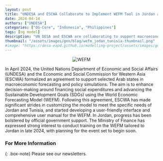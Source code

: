 ```yaml
---
layout: post
title: "UNDESA and ESCWA Collaborate to Implement WEFM Tool in Jordan and Tunisia"
date: 2024-04-14
authors: ["UNDESA"]
categories: ["OG-Core", "Indonesia", "Philippines"]
tags: [og model]
description: "UN DESA and ESCWA are collaborating to support macroeconomic forecasting in Arab states using the WEFM model, with tailored efforts underway for Jordan and Tunisia.."
thumbnail: "/assets/images/gen/blog/wefm_jodan_tunisia-thumbnail.png"
#image: "https://desa-eapd.github.io/modelling-project/assets/images/gen/blog/og-indo-phillipines1.png"
---
```

<p align="center">
  <img src="https://desa-eapd.github.io/modelling-project/assets/images/gen/blog/jordan_tunisia.png" alt="WEFM" />
</p>

In April 2024, the United Nations Department of Economic and Social Affairs (UNDESA) and the Economic and Social Commission for Western Asia (ESCWA) formalized an agreement to support selected Arab states in macroeconomic forecasting and policy simulations. The aim is to enhance decision-making around financing social expenditures and advancing the Sustainable Development Goals (SDGs) using the World Economic Forecasting Model (WEFM).
Following this agreement, ESCWA has made significant strides in customizing the model to meet the specific needs of Jordan and Tunisia, and started developing a user-friendly interface and comprehensive user manual for the WEFM.
In Jordan, progress has been bolstered by official government support. The Ministry of Finance has expressed strong interest to conduct training on the WEFM tailored to Jordan in late 2024, with planning for the event set to begin soon.

### For More Information

{: .box-note}
Please see our newsletters.
